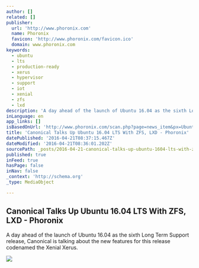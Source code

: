 ```yaml
---
author: []
related: []
publisher:
  url: 'http://www.phoronix.com'
  name: Phoronix
  favicon: 'http://www.phoronix.com/favicon.ico'
  domain: www.phoronix.com
keywords:
  - ubuntu
  - lts
  - production-ready
  - xerus
  - hypervisor
  - support
  - iot
  - xenial
  - zfs
  - lxd
description: 'A day ahead of the launch of Ubuntu 16.04 as the sixth Long Term Support release, Canonical is talking about the new features for this release codenamed the Xenial Xerus.'
inLanguage: en
app_links: []
isBasedOnUrl: 'http://www.phoronix.com/scan.php?page=news_item&px=Ubuntu-16.04-Features'
title: 'Canonical Talks Up Ubuntu 16.04 LTS With ZFS, LXD - Phoronix'
datePublished: '2016-04-21T08:37:15.467Z'
dateModified: '2016-04-21T08:36:01.202Z'
sourcePath: _posts/2016-04-21-canonical-talks-up-ubuntu-1604-lts-with-zfs-lxd-phoronix.md
published: true
inFeed: true
hasPage: false
inNav: false
_context: 'http://schema.org'
_type: MediaObject

---
```

<article style=""><h1>Canonical Talks Up Ubuntu 16.04 LTS With ZFS, LXD - Phoronix</h1><p>A day ahead of the launch of Ubuntu 16.04 as the sixth Long Term Support release, Canonical is talking about the new features for this release codenamed the Xenial Xerus.</p><img src="http://www.phoronix.com/assets/categories/ubuntu.jpg" /></article>